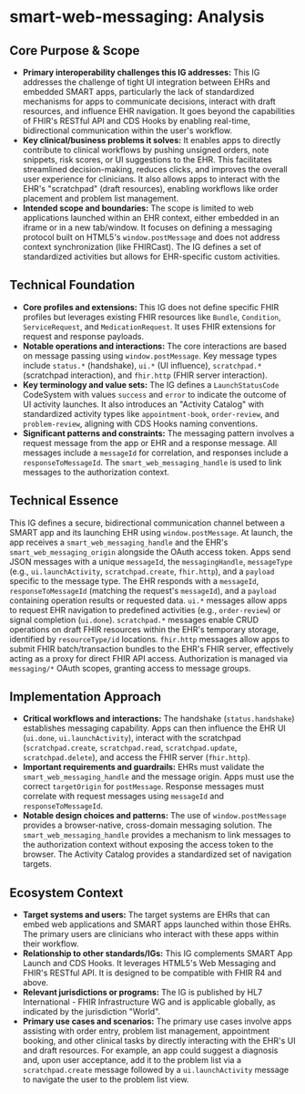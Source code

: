 # smart-web-messaging: Analysis

## Core Purpose & Scope

-   **Primary interoperability challenges this IG addresses:** This IG addresses the challenge of tight UI integration between EHRs and embedded SMART apps, particularly the lack of standardized mechanisms for apps to communicate decisions, interact with draft resources, and influence EHR navigation. It goes beyond the capabilities of FHIR's RESTful API and CDS Hooks by enabling real-time, bidirectional communication within the user's workflow.
-   **Key clinical/business problems it solves:** It enables apps to directly contribute to clinical workflows by pushing unsigned orders, note snippets, risk scores, or UI suggestions to the EHR. This facilitates streamlined decision-making, reduces clicks, and improves the overall user experience for clinicians. It also allows apps to interact with the EHR's "scratchpad" (draft resources), enabling workflows like order placement and problem list management.
-   **Intended scope and boundaries:** The scope is limited to web applications launched within an EHR context, either embedded in an iframe or in a new tab/window. It focuses on defining a messaging protocol built on HTML5's `window.postMessage` and does not address context synchronization (like FHIRCast). The IG defines a set of standardized activities but allows for EHR-specific custom activities.

## Technical Foundation

-   **Core profiles and extensions:** This IG does not define specific FHIR profiles but leverages existing FHIR resources like `Bundle`, `Condition`, `ServiceRequest`, and `MedicationRequest`. It uses FHIR extensions for request and response payloads.
-   **Notable operations and interactions:** The core interactions are based on message passing using `window.postMessage`. Key message types include `status.*` (handshake), `ui.*` (UI influence), `scratchpad.*` (scratchpad interaction), and `fhir.http` (FHIR server interaction).
-   **Key terminology and value sets:** The IG defines a `LaunchStatusCode` CodeSystem with values `success` and `error` to indicate the outcome of UI activity launches. It also introduces an "Activity Catalog" with standardized activity types like `appointment-book`, `order-review`, and `problem-review`, aligning with CDS Hooks naming conventions.
-   **Significant patterns and constraints:** The messaging pattern involves a request message from the app or EHR and a response message. All messages include a `messageId` for correlation, and responses include a `responseToMessageId`. The `smart_web_messaging_handle` is used to link messages to the authorization context.

## Technical Essence

This IG defines a secure, bidirectional communication channel between a SMART app and its launching EHR using `window.postMessage`.  At launch, the app receives a `smart_web_messaging_handle` and the EHR's `smart_web_messaging_origin` alongside the OAuth access token.  Apps send JSON messages with a unique `messageId`, the `messagingHandle`, `messageType` (e.g., `ui.launchActivity`, `scratchpad.create`, `fhir.http`), and a `payload` specific to the message type.  The EHR responds with a `messageId`, `responseToMessageId` (matching the request's `messageId`), and a `payload` containing operation results or requested data.  `ui.*` messages allow apps to request EHR navigation to predefined activities (e.g., `order-review`) or signal completion (`ui.done`). `scratchpad.*` messages enable CRUD operations on draft FHIR resources within the EHR's temporary storage, identified by `resourceType/id` locations. `fhir.http` messages allow apps to submit FHIR batch/transaction bundles to the EHR's FHIR server, effectively acting as a proxy for direct FHIR API access. Authorization is managed via `messaging/*` OAuth scopes, granting access to message groups.

## Implementation Approach

-   **Critical workflows and interactions:** The handshake (`status.handshake`) establishes messaging capability. Apps can then influence the EHR UI (`ui.done`, `ui.launchActivity`), interact with the scratchpad (`scratchpad.create`, `scratchpad.read`, `scratchpad.update`, `scratchpad.delete`), and access the FHIR server (`fhir.http`).
-   **Important requirements and guardrails:** EHRs must validate the `smart_web_messaging_handle` and the message origin. Apps must use the correct `targetOrigin` for `postMessage`. Response messages must correlate with request messages using `messageId` and `responseToMessageId`.
-   **Notable design choices and patterns:** The use of `window.postMessage` provides a browser-native, cross-domain messaging solution. The `smart_web_messaging_handle` provides a mechanism to link messages to the authorization context without exposing the access token to the browser. The Activity Catalog provides a standardized set of navigation targets.

## Ecosystem Context

-   **Target systems and users:** The target systems are EHRs that can embed web applications and SMART apps launched within those EHRs. The primary users are clinicians who interact with these apps within their workflow.
-   **Relationship to other standards/IGs:** This IG complements SMART App Launch and CDS Hooks. It leverages HTML5's Web Messaging and FHIR's RESTful API. It is designed to be compatible with FHIR R4 and above.
-   **Relevant jurisdictions or programs:** The IG is published by HL7 International - FHIR Infrastructure WG and is applicable globally, as indicated by the jurisdiction "World".
-   **Primary use cases and scenarios:** The primary use cases involve apps assisting with order entry, problem list management, appointment booking, and other clinical tasks by directly interacting with the EHR's UI and draft resources. For example, an app could suggest a diagnosis and, upon user acceptance, add it to the problem list via a `scratchpad.create` message followed by a `ui.launchActivity` message to navigate the user to the problem list view.

